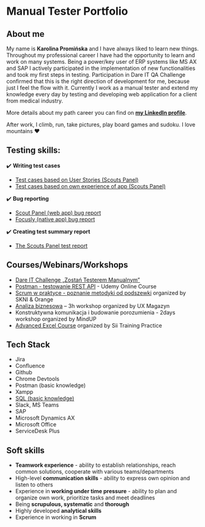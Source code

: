 # Manual Tester Portfolio
## About me
My name is **Karolina Promińska** and I have always liked to learn new things. Throughout my professional career I have had the opportunity to learn and work on many systems. Being a power/key user of ERP systems like MS AX and SAP I actively participated in the implementation of new functionalities and took my first steps in testing. Participation in Dare IT QA Challenge confirmed that this is the right direction of development for me, because just I feel the flow with it. Currently I work as a manual tester and extend my knowledge every day by testing and developing web application for a client from medical industry.

More details about my path career you can find on [**my LinkedIn profile**](https://www.linkedin.com/in/karolina-prominska/).

After work, I climb, run, take pictures, play board games and sudoku. I love mountains :heart:

## Testing skills:
:heavy_check_mark: **Writing test cases**
* [Test cases based on User Stories (Scouts Panel)](https://docs.google.com/spreadsheets/d/13vUjwls6okrYgADehpRCX5g61NkrNmi6/edit?usp=share_link&ouid=107944882906340188087&rtpof=true&sd=true)
* [Test cases based on own experience of app (Scouts Panel)](https://docs.google.com/spreadsheets/d/141l16PA1Q9eklivBUfYRE3LME7Fc75PE/edit?usp=share_link&ouid=107944882906340188087&rtpof=true&sd=true)
  
:heavy_check_mark: **Bug reporting**
* [Scout Panel (web app) bug report](https://docs.google.com/spreadsheets/d/14A49idsNVber9m530dhetZLWymXHfJVW/edit?usp=share_link&ouid=107944882906340188087&rtpof=true&sd=true)
* [Focusly (native app) bug report](https://docs.google.com/spreadsheets/d/14ExTeGlo8Oc50qQUzaX1iR4K1aPaDVQ1/edit?usp=share_link&ouid=107944882906340188087&rtpof=true&sd=true)
  
:heavy_check_mark: **Creating test summary report**
* [The Scouts Panel test report](https://drive.google.com/file/d/147_iTIjVWYnesGxa0THdaQsY3FcaTybd/view?usp=share_link)

## Courses/Webinars/Workshops 
* [Dare IT Challenge „Zostań Testerem Manualnym”](https://drive.google.com/file/d/1SivA148s2l-qyjL0Pz5bhw7bfRoNlWEF/view?usp=drivesdk)
* [Postman - testowanie REST API](https://drive.google.com/file/d/14QUCx9Q8vm8wTl6-Cv6k9Ex1_9jAab-u/view?usp=share_link) - Udemy Online Course
* [Scrum w praktyce - poznanie metodyki od podszewki](https://drive.google.com/file/d/14GvfCWIT04txQWIKhIIhlvms199e-oHY/view?usp=share_link) organized by SKNI & Orange 
* [Analiza biznesowa](https://drive.google.com/file/d/14GbAUtE-ohzitNsU8B_3JR7Kj8UJkTsV/view?usp=share_link) – 3h workshop organized by UX Magazyn
* Konstruktywna komunikacja i budowanie porozumienia - 2days workshop organized by MindUP
* [Advanced Excel Course](https://drive.google.com/file/d/14HGr5E1eUXOe0G4Ne5DQRAUtaZJ7MCv8/view?usp=share_link) organized by Sii Training Practice

## Tech Stack
* Jira
* Confluence
* Github
* Chrome Devtools 
* Postman (basic knowledge)
* Xampp
* [SQL (basic knowledge)](https://drive.google.com/file/d/14LwldYMYGCZi3fAO6DWlRfLfmk2OErHr/view?usp=share_link)
* Slack, MS Teams
* SAP
* Microsoft Dynamics AX
* Microsoft Office
* ServiceDesk Plus

## Soft skills
* **Teamwork experience** - ability to establish relationships, reach common solutions, cooperate with various teams/departments
* High-level **communication skills** - ability to express own opinion and listen to others 
* Experience in **working under time pressure** - ability to plan and organize own work, prioritize tasks and meet deadlines
* Being **scrupulous, systematic** and **thorough**
* Highly developed **analytical skills**
* Experience in working in **Scrum**
